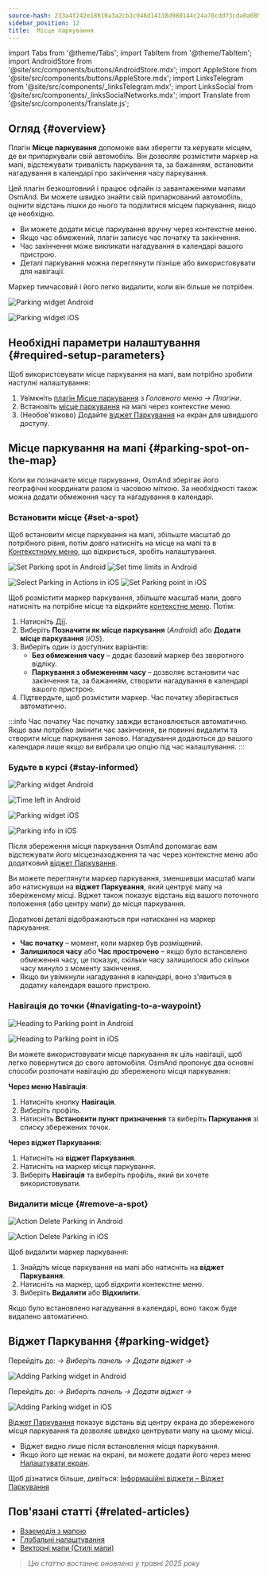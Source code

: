 ```yaml
---
source-hash: 233a4f242e18610a3a2cb1c046d14118d980144c24a70cdd73cda0a085f1935d
sidebar_position: 12
title:  Місце паркування
---
```

import Tabs from '@theme/Tabs';
import TabItem from '@theme/TabItem';
import AndroidStore from '@site/src/components/buttons/AndroidStore.mdx';
import AppleStore from '@site/src/components/buttons/AppleStore.mdx';
import LinksTelegram from '@site/src/components/_linksTelegram.mdx';
import LinksSocial from '@site/src/components/_linksSocialNetworks.mdx';
import Translate from '@site/src/components/Translate.js';



## Огляд {#overview}

Плагін **Місце паркування** допоможе вам зберегти та керувати місцем, де ви припаркували свій автомобіль. Він дозволяє розмістити маркер на мапі, відстежувати тривалість паркування та, за бажанням, встановити нагадування в календарі про закінчення часу паркування.

Цей плагін безкоштовний і працює офлайн із завантаженими мапами OsmAnd. Ви можете швидко знайти свій припаркований автомобіль, оцінити відстань пішки до нього та поділитися місцем паркування, якщо це необхідно.

- Ви можете додати місце паркування вручну через контекстне меню.
- Якщо час обмежений, плагін записує час початку та закінчення.
- Час закінчення може викликати нагадування в календарі вашого пристрою.
- Деталі паркування можна переглянути пізніше або використовувати для навігації.

Маркер тимчасовий і його легко видалити, коли він більше не потрібен.

<Tabs groupId="operating-systems">

<TabItem value="android" label="Android">

![Parking widget Android](@site/static/img/plugins/parking/parking_widget_android.png)

</TabItem>

<TabItem value="ios" label="iOS">

![Parking widget iOS](@site/static/img/plugins/parking/parking_widget_ios.png)

</TabItem>

</Tabs>


## Необхідні параметри налаштування {#required-setup-parameters}

Щоб використовувати місце паркування на мапі, вам потрібно зробити наступні налаштування:

1. Увімкніть [плагін Місце паркування](../plugins/index.md#enable--disable) з *Головного меню → Плагіни*.
2. Встановіть [місце паркування](#set-a-spot) на мапі через контекстне меню.
3. (Необов'язково) Додайте [віджет Паркування](#parking-widget) на екран для швидшого доступу.


## Місце паркування на мапі {#parking-spot-on-the-map}

Коли ви позначаєте місце паркування, OsmAnd зберігає його географічні координати разом із часовою міткою. За необхідності також можна додати обмеження часу та нагадування в календарі.


### Встановити місце {#set-a-spot}

Щоб встановити місце паркування на мапі, збільште масштаб до потрібного рівня, потім довго натисніть на місце на мапі та в [Контекстному меню](../map/map-context-menu.md), що відкриється, зробіть налаштування.

<Tabs groupId="operating-systems">

<TabItem value="android" label="Android">

![Set Parking spot in Android](@site/static/img/plugins/parking/and_set_p_point_limit.png) ![Set time limits in Android](@site/static/img/plugins/parking/and_set_p_point4_.png)

</TabItem>

<TabItem value="ios" label="iOS">

![Select Parking in Actions in iOS](@site/static/img/plugins/parking/ios_set_p_point2.png)  ![Set Parking point in iOS](@site/static/img/plugins/parking/ios_set_p_point3_-2.png)

</TabItem>

</Tabs>

Щоб розмістити маркер паркування, збільште масштаб мапи, довго натисніть на потрібне місце та відкрийте [контекстне меню](../map/map-context-menu.md). Потім:

1. Натисніть [Дії](../map/map-context-menu#actions).
2. Виберіть **Позначити як місце паркування** (*Android*) або **Додати місце паркування** (*iOS*).
3. Виберіть один із доступних варіантів:
   - **Без обмеження часу** – додає базовий маркер без зворотного відліку.
   - **Паркування з обмеженням часу** – дозволяє встановити час закінчення та, за бажанням, створити нагадування в календарі вашого пристрою.
4. Підтвердьте, щоб розмістити маркер. Час початку зберігається автоматично.

:::info Час початку
Час початку завжди встановлюється автоматично. Якщо вам потрібно змінити час закінчення, ви повинні видалити та створити місце паркування заново. Нагадування додаються до вашого календаря лише якщо ви вибрали цю опцію під час налаштування.
:::


### Будьте в курсі {#stay-informed}

<Tabs groupId="operating-systems">

<TabItem value="android" label="Android">

![Parking widget Android](@site/static/img/plugins/parking/parking_widget_android.png)

![Time left in Android](@site/static/img/plugins/parking/and_parking_info_left.png)

</TabItem>

<TabItem value="ios" label="iOS">

![Parking widget iOS](@site/static/img/plugins/parking/parking_widget_ios.png)

![Parking info in iOS](@site/static/img/plugins/parking/ios_parking_info.png)


</TabItem>

</Tabs>

Після збереження місця паркування OsmAnd допомагає вам відстежувати його місцезнаходження та час через контекстне меню або додатковий [віджет Паркування](#parking-widget).

Ви можете переглянути маркер паркування, зменшивши масштаб мапи або натиснувши на **віджет Паркування**, який центрує мапу на збереженому місці. Віджет також показує відстань від вашого поточного положення (або центру мапи) до місця паркування.

Додаткові деталі відображаються при натисканні на маркер паркування:

- **Час початку** – момент, коли маркер був розміщений.
- **Залишилося часу** або **Час прострочено** – якщо було встановлено обмеження часу, це показує, скільки часу залишилося або скільки часу минуло з моменту закінчення.
- Якщо ви увімкнули нагадування в календарі, воно з'явиться в додатку календаря вашого пристрою.


### Навігація до точки {#navigating-to-a-waypoint}

<Tabs groupId="operating-systems">

<TabItem value="android" label="Android">

![Heading to Parking point in Android](@site/static/img/plugins/parking/and_navigating_to_parking.png)

</TabItem>

<TabItem value="ios" label="iOS">

![Heading to Parking point in iOS](@site/static/img/plugins/parking/ios_going_to_parking.png)

</TabItem>

</Tabs>

Ви можете використовувати місце паркування як ціль навігації, щоб легко повернутися до свого автомобіля. OsmAnd пропонує два основні способи розпочати навігацію до збереженого місця паркування:

**Через меню Навігація**:

  1. Натисніть кнопку **Навігація**.
  2. Виберіть профіль.
  3. Натисніть **Встановити пункт призначення** та виберіть **Паркування** зі списку збережених точок.

**Через віджет Паркування**:

  1. Натисніть на **віджет Паркування**.
  2. Натисніть на маркер місця паркування.
  3. Виберіть **Навігація** та виберіть профіль, який ви хочете використовувати.


### Видалити місце {#remove-a-spot}

<Tabs groupId="operating-systems">

<TabItem value="android" label="Android">

![Action Delete Parking in Android](@site/static/img/map/context_menu_limited_parking.png)

</TabItem>

<TabItem value="ios" label="iOS">

<!-- ![Action Delete Parking in Android](@site/static/img/map/context_menu_limited_parking.png) -->

![Action Delete Parking in iOS](@site/static/img/map/context_menu_limited_parking_ios.png)

</TabItem>

</Tabs>

Щоб видалити маркер паркування:

1. Знайдіть місце паркування на мапі або натисніть на **віджет Паркування**.
2. Натисніть на маркер, щоб відкрити контекстне меню.
3. Виберіть **Видалити** або **Відхилити**.

Якщо було встановлено нагадування в календарі, воно також буде видалено автоматично.


## Віджет Паркування {#parking-widget}

<Tabs groupId="operating-systems">

<TabItem value="android" label="Android">

Перейдіть до: *<Translate android="true" ids="shared_string_menu,map_widget_config"/> → Виберіть панель → Додати віджет → <Translate android="true" ids="map_widget_parking"/>*

![Adding Parking widget in Android](@site/static/img/plugins/parking/and_adding_parking_widget_andr.png)

</TabItem>

<TabItem value="ios" label="iOS">

Перейдіть до: *<Translate ios="true" ids="shared_string_menu,layer_map_appearance"/> → Виберіть панель → Додати віджет → <Translate ios="true" ids="parking_place"/>*

![Adding Parking widget in iOS](@site/static/img/plugins/parking/ios_adding_parking_widget-2.png)

</TabItem>

</Tabs>

[Віджет Паркування](../widgets/info-widgets.md#parking-widget) показує відстань від центру екрана до збереженого місця паркування та дозволяє швидко центрувати мапу на цьому місці.

- Віджет видно лише після встановлення місця паркування.
- Якщо його ще немає на екрані, ви можете додати його через меню [Налаштувати екран](../widgets/configure-screen.md).

Щоб дізнатися більше, дивіться: [Інформаційні віджети – Віджет Паркування](https://osmand.net/docs/user/widgets/info-widgets#parking-widget)


## Пов'язані статті {#related-articles}

- [Взаємодія з мапою](../../user/map/interact-with-map.md)
- [Глобальні налаштування](../../user/personal/global-settings.md)
- [Векторні мапи (Стилі мапи)](../../user/map/vector-maps.md)

> *Цю статтю востаннє оновлено у травні 2025 року*